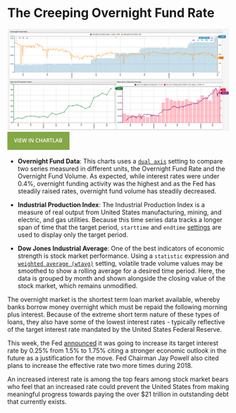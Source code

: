 # The Creeping Overnight Fund Rate

![](images/on-fund.png)
[![](images/button.png)](https://apps.axibase.com/chartlab/e83adce8#fullscreen)

* **Overnight Fund Data**: This charts uses a [`dual axis`](https://axibase.com/products/axibase-time-series-database/visualization/widgets/time-chart/#tab-id-2 ) setting to compare two series measured in different units, the Overnight Fund Rate and the Overnight Fund Volume. As expected, while interest rates were under 0.4%, overnight funding activity was the highest and as the Fed has steadily raised rates, overnight fund volume has steadily decreased.

* **Industrial Production Index**: The Industrial Production Index is a measure of real output from United States manufacturing, mining, and electric, and gas utilities. Because this time series data tracks a longer span of time that the target period, `starttime` and `endtime` [settings](https://axibase.com/products/axibase-time-series-database/visualization/widgets/time-chart/) are used to display only the target period.

* **Dow Jones Industrial Average**: One of the best indicators of economic strength is stock market performance. Using a `statistic` expression and [`weighted average (wtavg)`](../../Support/Moving-Avg) setting, volatile trade volume values may be smoothed to show a rolling average for a desired time period. Here, the data is grouped by month and shown alongside the closing value of the stock market, which remains unmodified.

The overnight market is the shortest term loan market available, whereby banks borrow money overnight which must be repaid the following morning plus interest. Because of the extreme short term nature of these types of loans, they also have some of the lowest interest rates - typically reflective of the target interest rate mandated by the United States Federal Reserve.

This week, the Fed [announced](http://www.bbc.com/news/business-43489661) it was going to increase its target interest rate by 0.25% from 1.5% to 1.75% citing a stronger economic outlook in the future as a justification for the move. Fed Chairman Jay Powell also cited plans to increase the effective rate two more times during 2018.

An increased interest rate is among the top fears among stock market bears who feel that an increased rate could prevent the United States from making meaningful progress towards paying the over $21 trillion in outstanding debt that currently exists.
